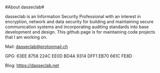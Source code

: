 #About dasseclab#

dasseclab is an Information Security Professional with an interest in encryption, network and data security for building and maintaining secure communication systems and incorporating auditing standards into base development and design. This github page is for maintaining code projects that I am working on.

Mail: dasseclab@protonmail.ch

GPG: 63EE 8758 224C EE0D BD4A  9314 DFF1 EB70 661C FE8D

Blog: https://dasseclab.net

